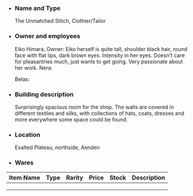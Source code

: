 
- ### Name and Type
	The Unmatched Stitch, Clothier/Tailor


- ### Owner and employees
	Eiko Himara, Owner:
		Eiko herself is quite tall, shoulder black hair, round face with flat lips, dark brown eyes. Intensity in her eyes. Doesn't care for pleasantries much, just wants to get going. Very passionate about her work.
	Nera:
	
	Belas:

- ### Building description
	Surprisingly spacious room for the shop. The walls are covered in different textiles and silks, with collections of hats, coats, dresses and more everywhere some space could be found. 


- ### Location
	Exalted Plateau, northside, Aenden



- ### Wares




| Item Name | Type | Rarity | Price | Stock |  Description   | 
| --------- | ---- | ------ | ----- | ----- | --- |
|           |      |        |       |       |     |
|           |      |        |       |       |     |
|           |      |        |       |       |     |
